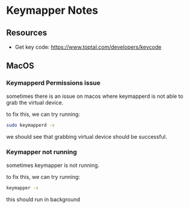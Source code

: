 # Keymapper Notes

## Resources

- Get key code: https://www.toptal.com/developers/keycode

## MacOS

### Keymapperd Permissions issue

sometimes there is an issue on macos where keymapperd is not able to grab the virtual device.


to fix this, we can try running:

```bash
sudo keymapperd -v
```

we should see that grabbing virtual device should be successful.

### Keymapper not running

sometimes keymapper is not running.

to fix this, we can try running:

```bash
keymapper -v
```

this should run in background

